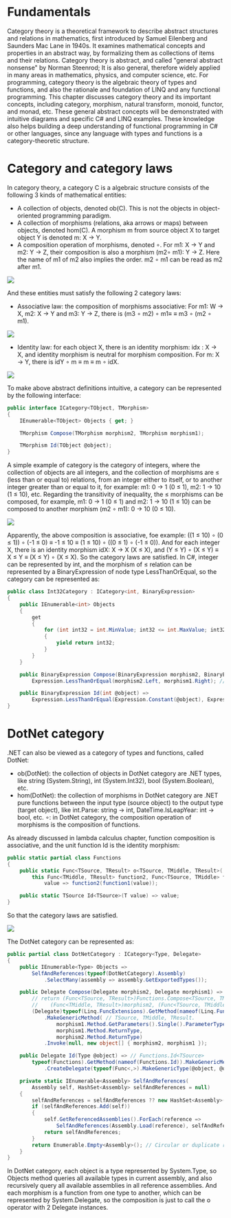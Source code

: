# Fundamentals

Category theory is a theoretical framework to describe abstract structures and relations in mathematics, first introduced by Samuel Eilenberg and Saunders Mac Lane in 1940s. It examines mathematical concepts and properties in an abstract way, by formalizing them as collections of items and their relations. Category theory is abstract, and called "general abstract nonsense" by Norman Steenrod; It is also general, therefore widely applied in many areas in mathematics, physics, and computer science, etc. For programming, category theory is the algebraic theory of types and functions, and also the rationale and foundation of LINQ and any functional programming. This chapter discusses category theory and its important concepts, including category, morphism, natural transform, monoid, functor, and monad, etc. These general abstract concepts will be demonstrated with intuitive diagrams and specific C# and LINQ examples. These knowledge also helps building a deep understanding of functional programming in C# or other languages, since any language with types and functions is a category-theoretic structure.

# Category and category laws

In category theory, a category C is a algebraic structure consists of the following 3 kinds of mathematical entities:

- A collection of objects, denoted ob(C). This is not the objects in object-oriented programming paradigm.
- A collection of morphisms (relations, aka arrows or maps) between objects, denoted hom(C). A morphism m from source object X to target object Y is denoted m: X → Y.
- A composition operation of morphisms, denoted ∘. For m1: X → Y and m2: Y → Z, their composition is also a morphism (m2∘ m1): Y → Z. Here the name of m1 of m2 also implies the order. m2 ∘ m1 can be read as m2 after m1.

![](https://aspblogs.blob.core.windows.net/media/dixin/Windows-Live-Writer/Category-Theory-via-C-1-Fundamentals_6A3A/image_2.png)

And these entities must satisfy the following 2 category laws:
- Associative law: the composition of morphisms associative: For m1: W → X, m2: X → Y and m3: Y → Z, there is (m3 ∘ m2) ∘ m1≡ ≡ m3 ∘ (m2 ∘ m1). 

![](https://aspblogs.blob.core.windows.net/media/dixin/Windows-Live-Writer/Category-Theory-via-C-1-Fundamentals_6A3A/image_4.png)

- Identity law: for each object X, there is an identity morphism: idx : X → X, and identity morphism is neutral for morphism composition. For m: X → Y, there is idY ∘ m ≡ m ≡ m ∘ idX.

![](https://aspblogs.blob.core.windows.net/media/dixin/Windows-Live-Writer/Category-Theory-via-C-1-Fundamentals_6A3A/image_9.png)

To make above abstract definitions intuitive, a category can be represented by the following interface:

``` csharp
public interface ICategory<TObject, TMorphism>
{
    IEnumerable<TObject> Objects { get; }

    TMorphism Compose(TMorphism morphism2, TMorphism morphism1);

    TMorphism Id(TObject @object);
}
```

A simple example of category is the category of integers, where the collection of objects are all integers, and the collection of morphisms are ≤ (less than or equal to) relations, from an integer either to itself, or to another integer greater than or equal to it, for example: m1: 0 → 1 (0 ≤ 1), m2: 1 → 10 (1 ≤ 10), etc. Regarding the transitivity of inequality, the ≤ morphisms can be composed, for example, m1: 0 → 1 (0 ≤ 1) and m2: 1 → 10 (1 ≤ 10) can be composed to another morphism (m2 ∘ m1): 0 → 10 (0 ≤ 10).

![](https://aspblogs.blob.core.windows.net/media/dixin/Windows-Live-Writer/248e0c9c0941_E1F4/image_2.png)

Apparently, the above composition is associative, foe example: ((1 ≤ 10) ∘ (0 ≤ 1)) ∘ (-1 ≤ 0) ≡ -1 ≤ 10 ≡ (1 ≤ 10) ∘ ((0 ≤ 1) ∘ (-1 ≤ 0)). And for each integer X, there is an identity morphism idX: X → X (X ≤ X), and (Y ≤ Y) ∘ (X ≤ Y) ≡ X ≤ Y ≡ (X ≤ Y) ∘ (X ≤ X). So the category laws are satisfied. In C#, integer can be represented by int, and the morphism of ≤ relation can be represented by a BinaryExpression of node type LessThanOrEqual, so the category can be represented as:

``` csharp
public class Int32Category : ICategory<int, BinaryExpression>
{
    public IEnumerable<int> Objects
    {
        get
        {
            for (int int32 = int.MinValue; int32 <= int.MaxValue; int32++)
            {
                yield return int32;
            }
        }
    }

    public BinaryExpression Compose(BinaryExpression morphism2, BinaryExpression morphism1) =>
        Expression.LessThanOrEqual(morphism2.Left, morphism1.Right); // (Y <= Z) ∘ (X <= Y) => X <= Z.

    public BinaryExpression Id(int @object) =>
        Expression.LessThanOrEqual(Expression.Constant(@object), Expression.Constant(@object)); // X <= X.
}
```

# DotNet category

.NET can also be viewed as a category of types and functions, called DotNet:

- ob(DotNet): the collection of objects in DotNet category are .NET types, like string (System.String), int (System.Int32), bool (System.Boolean), etc.
- hom(DotNet): the collection of morphisms in DotNet category are .NET pure functions between the input type (source object) to the output type (target object), like int.Parse: string → int, DateTime.IsLeapYear: int → bool, etc.
∘: in DotNet category, the composition operation of morphisms is the composition of functions.

As already discussed in lambda calculus chapter, function composition is associative, and the unit function Id is the identity morphism:

``` csharp
public static partial class Functions
{
    public static Func<TSource, TResult> o<TSource, TMiddle, TResult>(
        this Func<TMiddle, TResult> function2, Func<TSource, TMiddle> function1) =>
            value => function2(function1(value));

    public static TSource Id<TSource>(T value) => value;
}
```

So that the category laws are satisfied.

![](https://aspblogs.blob.core.windows.net/media/dixin/Windows-Live-Writer/Category-Theory-via-C-1-Fundamentals_6A3A/image_11.png)

The DotNet category can be represented as:

``` csharp
public partial class DotNetCategory : ICategory<Type, Delegate>
{
    public IEnumerable<Type> Objects =>
        SelfAndReferences(typeof(DotNetCategory).Assembly)
            .SelectMany(assembly => assembly.GetExportedTypes());

    public Delegate Compose(Delegate morphism2, Delegate morphism1) =>
        // return (Func<TSource, TResult>)Functions.Compose<TSource, TMiddle, TResult>(
        //    (Func<TMiddle, TResult>)morphism2, (Func<TSource, TMiddle>)morphism1);
        (Delegate)typeof(Linq.FuncExtensions).GetMethod(nameof(Linq.FuncExtensions.o))
            .MakeGenericMethod( // TSource, TMiddle, TResult.
                morphism1.Method.GetParameters().Single().ParameterType,
                morphism1.Method.ReturnType,
                morphism2.Method.ReturnType)
            .Invoke(null, new object[] { morphism2, morphism1 });

    public Delegate Id(Type @object) => // Functions.Id<TSource>
        typeof(Functions).GetMethod(nameof(Functions.Id)).MakeGenericMethod(@object)
            .CreateDelegate(typeof(Func<,>).MakeGenericType(@object, @object));

    private static IEnumerable<Assembly> SelfAndReferences(
        Assembly self, HashSet<Assembly> selfAndReferences = null)
    {
        selfAndReferences = selfAndReferences ?? new HashSet<Assembly>();
        if (selfAndReferences.Add(self))
        {
            self.GetReferencedAssemblies().ForEach(reference => 
                SelfAndReferences(Assembly.Load(reference), selfAndReferences));
            return selfAndReferences;
        }
        return Enumerable.Empty<Assembly>(); // Circular or duplicate reference.
    }
}
```

In DotNet category, each object is a type represented by System.Type, so Objects method queries all available types in current assembly, and also recursively query all available assemblies in all reference assemblies. And each morphism is a function from one type to another, which can be represented by System.Delegate, so the composition is just to call the o operator with 2 Delegate instances.
